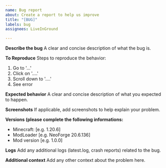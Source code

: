 ```yaml
---
name: Bug report
about: Create a report to help us improve
title: "[BUG]"
labels: bug
assignees: LiveInGround

---
```


**Describe the bug**
A clear and concise description of what the bug is.

**To Reproduce**
Steps to reproduce the behavior:
1. Go to '...'
2. Click on '....'
3. Scroll down to '....'
4. See error

**Expected behavior**
A clear and concise description of what you expected to happen.

**Screenshots**
If applicable, add screenshots to help explain your problem.

**Versions (please complete the following informations:**
 - Minecraft: [e.g. 1.20.6]
 - ModLoader [e.g. NeoForge 20.6.136]
 - Mod version [e.g. 1.0.0]

**Logs**
Add any additional logs (latest.log, crash reports) related to the bug.

**Additional context**
Add any other context about the problem here.
